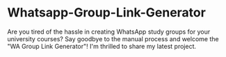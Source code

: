 # Whatsapp-Group-Link-Generator
Are you tired of the hassle in creating WhatsApp study groups for your university courses? Say goodbye to the manual process and welcome the "WA Group Link Generator"! I'm thrilled to share my latest project.

